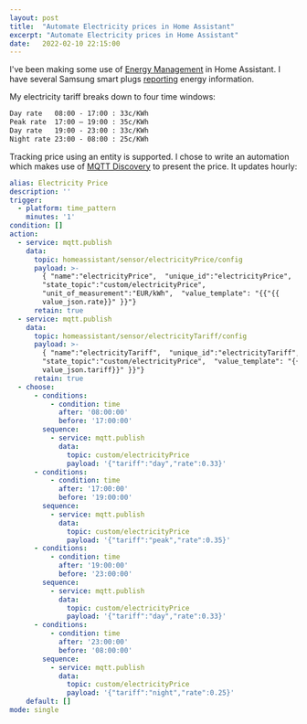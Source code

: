 ```yaml
---
layout: post
title:  "Automate Electricity prices in Home Assistant"
excerpt: "Automate Electricity prices in Home Assistant"
date:   2022-02-10 22:15:00
---
```


I've been making some use of [Energy Management](https://www.home-assistant.io/blog/2021/08/04/home-energy-management/) in Home Assistant. I have several Samsung smart plugs [reporting](https://rianoc.github.io/2021/08/25/Samsung-Energy/) energy information.

My electricity tariff breaks down to four time windows:

```txt
Day rate   08:00 - 17:00 : 33c/KWh
Peak rate  17:00 – 19:00 : 35c/KWh
Day rate   19:00 - 23:00 : 33c/KWh
Night rate 23:00 - 08:00 : 25c/KWh
```

Tracking price using an entity is supported. I chose to write an automation which makes use of [MQTT Discovery](https://www.home-assistant.io/docs/mqtt/discovery/) to present the price. It updates hourly:

```yaml
alias: Electricity Price
description: ''
trigger:
  - platform: time_pattern
    minutes: '1'
condition: []
action:
  - service: mqtt.publish
    data:
      topic: homeassistant/sensor/electricityPrice/config
      payload: >-
        { "name":"electricityPrice",  "unique_id":"electricityPrice", 
        "state_topic":"custom/electricityPrice", 
        "unit_of_measurement":"EUR/kWh",  "value_template": "{{"{{
        value_json.rate}}" }}"}
      retain: true
  - service: mqtt.publish
    data:
      topic: homeassistant/sensor/electricityTariff/config
      payload: >-
        { "name":"electricityTariff",  "unique_id":"electricityTariff", 
        "state_topic":"custom/electricityPrice",  "value_template": "{{"{{
        value_json.tariff}}" }}"}
      retain: true
  - choose:
      - conditions:
          - condition: time
            after: '08:00:00'
            before: '17:00:00'
        sequence:
          - service: mqtt.publish
            data:
              topic: custom/electricityPrice
              payload: '{"tariff":"day","rate":0.33}'
      - conditions:
          - condition: time
            after: '17:00:00'
            before: '19:00:00'
        sequence:
          - service: mqtt.publish
            data:
              topic: custom/electricityPrice
              payload: '{"tariff":"peak","rate":0.35}'
      - conditions:
          - condition: time
            after: '19:00:00'
            before: '23:00:00'
        sequence:
          - service: mqtt.publish
            data:
              topic: custom/electricityPrice
              payload: '{"tariff":"day","rate":0.33}'
      - conditions:
          - condition: time
            after: '23:00:00'
            before: '08:00:00'
        sequence:
          - service: mqtt.publish
            data:
              topic: custom/electricityPrice
              payload: '{"tariff":"night","rate":0.25}'
    default: []
mode: single
```
